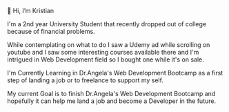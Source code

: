 👋 Hi, I’m Kristian

I'm a 2nd year University Student that recently dropped out of college because of financial problems. 

While contemplating on what to do I saw a Udemy ad while scrolling on youtube and I saw some interesting courses available there and I'm intrigued in Web Development field so I bought one while it's on sale.

I'm Currently Learning in Dr.Angela's Web Development Bootcamp as a first step of landing a job or to freelance to support my self.

My current Goal is to finish Dr.Angela's Web Development Bootcamp and hopefully it can help me land a job and become a Developer in the future.


<!-- - 👋 Hi, I’m @Kristian2169
- 👀 I’m interested in ...
- 🌱 I’m currently learning ...
- 💞️ I’m looking to collaborate on ...
- 📫 How to reach me ... -->

<!---
Kristian2169/Kristian2169 is a ✨ special ✨ repository because its `README.md` (this file) appears on your GitHub profile.
You can click the Preview link to take a look at your changes.
--->

